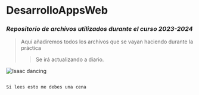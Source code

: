 DesarrolloAppsWeb
============================

### *Repositorio de archivos utilizados durante el curso 2023-2024*

> Aquí añadiremos todos los archivos que se vayan haciendo durante la práctica
> 
>> Se irá actualizando a diario. 

![Isaac dancing](https://media.tenor.com/WbX67_BJxDQAAAAC/the-binding-of-isaac-tboi.gif)

                                                                                                                                                                                                                                          Si lees esto me debes una cena


 
 
